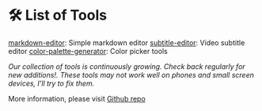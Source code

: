 # 🛠️ List of Tools
 [markdown-editor](https://scriptum.free.nf/markdown-editor/): Simple markdown editor
 [subtitle-editor](https://scriptum.free.nf/subtitle-editor/): Video subtitle editor
 [color-palette-generator](https://scriptum.free.nf/color-palette-generator/): Color picker tools

*Our collection of tools is continuously growing. Check back regularly for new additions!. These tools may not work well on phones and small screen devices, I'll try to fix them.* 

More information, please visit [Github repo](https://github.com/nguyenhhoa03/dev-tools)
